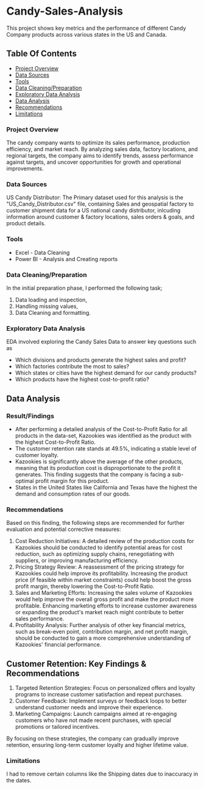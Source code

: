 # Candy-Sales-Analysis
This project shows key metrics and the performance of different Candy Company products across various states in the US and Canada.

## Table Of Contents
- [Project Overview](project-overview)
- [Data Sources](data-sources)
- [Tools](tools)
- [Data Cleaning/Preparation](data-cleaning/preparation)
- [Exploratory Data Analysis](exploratory-data-analysis)
- [Data Analysis](data-analysis)
- [Recommendations](recommendations)
- [Limitations](limitations)

### Project Overview
The candy company wants to optimize its sales performance, production efficiency, and market reach. By analyzing sales data, factory locations, and regional targets, the company aims to identify trends, assess performance against targets, and uncover opportunities for growth and operational improvements.

### Data Sources
US Candy Distributor: The Primary dataset used for this analysis is the "US_Candy_Distributor.csv" file, containing Sales and geospatial factory to customer shipment data for a US national candy distributor, inlcuding information around customer & factory locations, sales orders & goals, and product details.

### Tools
- Excel - Data Cleaning
- Power BI - Analysis and Creating reports

### Data Cleaning/Preparation
  In the initial preparation phase, I performed the following task;
  1. Data loading and inspection,
  2. Handling missing values,
  3. Data Cleaning and formatting.

### Exploratory Data Analysis
EDA involved exploring the Candy Sales Data to answer key questions such as
- Which divisions and products generate the highest sales and profit?
- Which factories contribute the most to sales?
- Which states or cities have the highest demand for our candy products?
- Which products have the highest cost-to-profit ratio?

## Data Analysis
### Result/Findings
- After performing a detailed analysis of the Cost-to-Profit Ratio for all products in the data-set, Kazookies was identified as the product with the highest Cost-to-Profit Ratio.
- The customer retention rate stands at 49.5%, indicating a stable level of customer loyalty.
- Kazookies is significantly above the average of the other products, meaning that its production cost is disproportionate to the profit it generates. This finding suggests that the company is facing a sub-optimal profit margin for this product.
- States in the United States like California and Texas have the highest the demand and consumption rates of our goods.

### Recommendations 
Based on this finding, the following steps are recommended for further evaluation and potential corrective measures:
1. Cost Reduction Initiatives: A detailed review of the production costs for Kazookies should be conducted to identify potential areas for cost reduction, such as optimizing supply chains, renegotiating with suppliers, or improving manufacturing efficiency.
2. Pricing Strategy Review: A reassessment of the pricing strategy for Kazookies could help improve its profitability. Increasing the product price (if feasible within market constraints) could help boost the gross profit margin, thereby lowering the Cost-to-Profit Ratio.
3. Sales and Marketing Efforts: Increasing the sales volume of Kazookies would help improve the overall gross profit and make the product more profitable. Enhancing marketing efforts to increase customer awareness or expanding the product's market reach might contribute to better sales performance.
4. Profitability Analysis: Further analysis of other key financial metrics, such as break-even point, contribution margin, and net profit margin, should be conducted to gain a more comprehensive understanding of Kazookies' financial performance.

## Customer Retention: Key Findings & Recommendations
1. Targeted Retention Strategies: Focus on personalized offers and loyalty programs to increase customer satisfaction and repeat purchases.
2. Customer Feedback: Implement surveys or feedback loops to better understand customer needs and improve their experience.
3. Marketing Campaigns: Launch campaigns aimed at re-engaging customers who have not made recent purchases, with special promotions or tailored incentives.

By focusing on these strategies, the company can gradually improve retention, ensuring long-term customer loyalty and higher lifetime value.

### Limitations
I had to remove certain columns like the Shipping dates due to inaccuracy in the dates.
